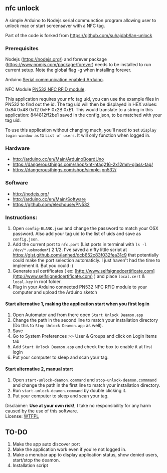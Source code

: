 ## nfc unlock 

A simple Arduino to Nodejs serial communction program allowing user to unlock mac or start screensaver with a NFC tag.

Part of the code is forked from https://github.com/suhajdab/lan-unlock

### Prerequisites
Nodejs (https://nodejs.org/) and forever package (https://www.npmjs.com/package/forever) needs to be installed to run current setup. Note the global flag -g when installing forever.

Arduino [Serial communication enabled Arduino](http://arduino.cc/en/Main/Products).

NFC Module [PN532 NFC RFID module](http://www.elechouse.com/elechouse/index.php?main_page=product_info&cPath=90_93&products_id=2242).

This application requires your nfc tag uid, you can use the example files in PN532 to find out the id. The tag uid will then be displayed in HEX values: 0x84 0x48 0x12 0xFF 0x2B 0xE1. This would translate to a string in this application: 844812ff2be1 saved in the config.json, to be matched with your tag uid.

To use this application without changing much, you'll need to set `Display login window as` to `List of users`. It will only function when logged in.

### Hardware
+ http://arduino.cc/en/Main/ArduinoBoardUno 
+ https://dangerousthings.com/shop/xnt-ntag216-2x12mm-glass-tag/ 
+ https://dangerousthings.com/shop/simple-pn532/ 

### Software
+ http://nodejs.org/
+ http://arduino.cc/en/Main/Software 
+ https://github.com/elechouse/PN532

### Instructions:

1. Open `config-BLANK.json` and change the password to match your OSX password. Also add your tag uid to the list of uids and save as `config.json`.
2. Add the current port to `nfc.port` (List ports in terminal with `ls -l /dev/*.usbmodem*`)
2 1/2. I've saved a nifty little script at https://gist.github.com/lanhed/dcb652c83f032fea31c9 that potentially could make the port selection automaticly. I just haven't had the time to implement it. But you could :)
3. Generate ssl certificates ( ex: [http://www.selfsignedcertificate.com](http://www.selfsignedcertificate.com) ) and place `local.cert` & `local.key` in root folder.
4. Plug in your Arduino connected PN532 NFC RFID module to your computer and upload the Arduino sketch

#### Start alternative 1, making the application start when you first log in
1. Open Automator and from there open `Start Unlock Deamon.app`
2. Change the path in the second line to match your installation directory (Do this to `Stop Unlock Deamon.app` as well).
3. Save
4. Go to System Preferences >> User & Groups and click on Login Items tab
5. Add `Start Unlock Deamon.app` and check the box to enable it at first login
6. Put your computer to sleep and scan your tag.

#### Start alternative 2, manual start
1. Open `start-unlock-deamon.command` and `stop-unlock-deamon.commmand` and change the path in the first line to match your installation directory.
2. Run `start-unlock-deamon.command` by double clicking it.
3. Put your computer to sleep and scan your tag.
 	

Disclaimer: **Use at your own risk!**, I take no responsibility for any harm caused by the use of this software.  
License: [WTFPL](http://www.wtfpl.net/)

## TO-DO
1. Make the app auto discover port
2. Make the application work even if you're not logged in.
3. Make a menubar app to display application status, show denied users, start/stop the deamon.
4. Installation script
